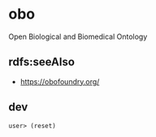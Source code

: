 # obo
Open Biological and Biomedical Ontology

## rdfs:seeAlso
* https://obofoundry.org/

## dev

``` clojure
user> (reset)
```
